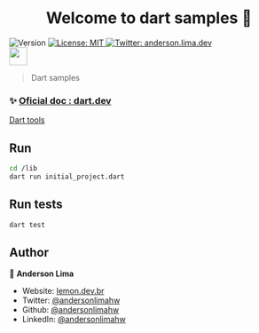 
<h1 align="center">Welcome to dart samples 👋</h1>
<p>
  <img alt="Version" src="https://img.shields.io/badge/version-1.0.0-blue.svg?cacheSeconds=2592000" />

  <a href="#" target="_blank">
    <img alt="License: MIT" src="https://img.shields.io/badge/License-MIT-yellow.svg" />
  </a>

  <a href="https://twitter.com/anderson.lima.dev" target="_blank">
    <img alt="Twitter: anderson.lima.dev" src="https://img.shields.io/twitter/follow/andersonlimahw.svg?style=social" />
  </a>

  <br />
 <img
   height="32"
   width="32"
   src="https://cdn.jsdelivr.net/npm/simple-icons@v9/icons/dart.svg"
 />

> Dart samples

### ✨ [Oficial doc : dart.dev](https://dart.dev)

[Dart tools](https://dart.dev/tools/dart-tool)

## Run

```sh
cd /lib
dart run initial_project.dart
```

## Run tests

```sh
dart test
```

## Author

👤 **Anderson Lima**

* Website: [lemon.dev.br](https://lemon.dev.br)
* Twitter: [@andersonlimahw](https://twitter.com/andersonlimahw)
* Github: [@andersonlimahw](https://github.com/andersonlimahw)
* LinkedIn: [@andersonlimahw](https://linkedin.com/in/andersonlimahw)
